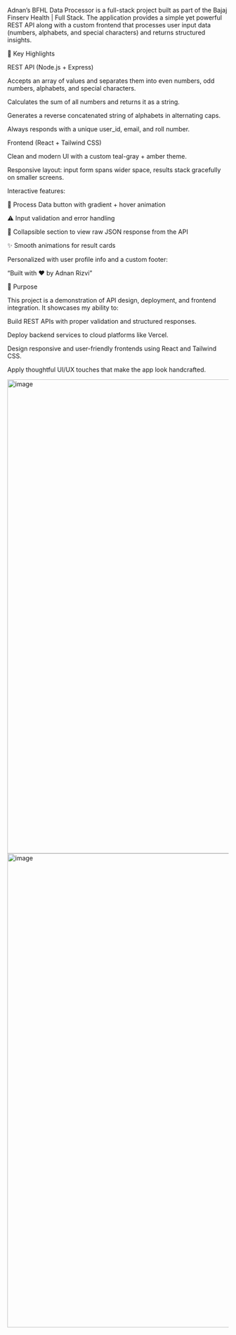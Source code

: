 Adnan’s BFHL Data Processor is a full-stack project built as part of the Bajaj Finserv Health | Full Stack.
The application provides a simple yet powerful REST API along with a custom frontend that processes user input data (numbers, alphabets, and special characters) and returns structured insights.

🔹 Key Highlights

REST API (Node.js + Express)

Accepts an array of values and separates them into even numbers, odd numbers, alphabets, and special characters.

Calculates the sum of all numbers and returns it as a string.

Generates a reverse concatenated string of alphabets in alternating caps.

Always responds with a unique user_id, email, and roll number.

Frontend (React + Tailwind CSS)

Clean and modern UI with a custom teal-gray + amber theme.

Responsive layout: input form spans wider space, results stack gracefully on smaller screens.

Interactive features:

🚀 Process Data button with gradient + hover animation

⚠️ Input validation and error handling

📜 Collapsible section to view raw JSON response from the API

✨ Smooth animations for result cards

Personalized with user profile info and a custom footer:

“Built with ❤️ by Adnan Rizvi”

🎯 Purpose

This project is a demonstration of API design, deployment, and frontend integration.
It showcases my ability to:

Build REST APIs with proper validation and structured responses.

Deploy backend services to cloud platforms like Vercel.

Design responsive and user-friendly frontends using React and Tailwind CSS.

Apply thoughtful UI/UX touches that make the app look handcrafted.

<img width="1920" height="1080" alt="image" src="https://github.com/user-attachments/assets/e566cdb2-0f14-4e89-b65b-a24e008ae327" />

<img width="1920" height="1080" alt="image" src="https://github.com/user-attachments/assets/c88873ee-6d91-412c-98cc-2c419253fba9" />

